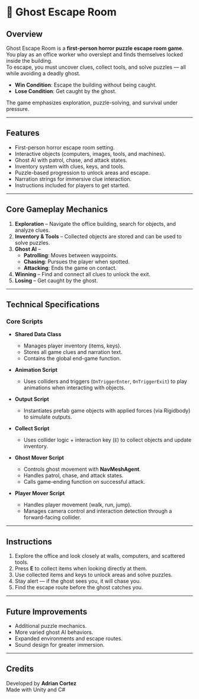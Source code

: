# 👻 Ghost Escape Room

## Overview
Ghost Escape Room is a **first-person horror puzzle escape room game**.  
You play as an office worker who overslept and finds themselves locked inside the building.  
To escape, you must uncover clues, collect tools, and solve puzzles — all while avoiding a deadly ghost.  

- **Win Condition**: Escape the building without being caught.  
- **Lose Condition**: Get caught by the ghost.  

The game emphasizes exploration, puzzle-solving, and survival under pressure.

---

## Features
- First-person horror escape room setting.
- Interactive objects (computers, images, tools, and machines).
- Ghost AI with patrol, chase, and attack states.
- Inventory system with clues, keys, and tools.
- Puzzle-based progression to unlock areas and escape.
- Narration strings for immersive clue interaction.
- Instructions included for players to get started.

---

## Core Gameplay Mechanics
1. **Exploration** – Navigate the office building, search for objects, and analyze clues.  
2. **Inventory & Tools** – Collected objects are stored and can be used to solve puzzles.  
3. **Ghost AI** –  
   - **Patrolling**: Moves between waypoints.  
   - **Chasing**: Pursues the player when spotted.  
   - **Attacking**: Ends the game on contact.  
4. **Winning** – Find and connect all clues to unlock the exit.  
5. **Losing** – Get caught by the ghost.

---

## Technical Specifications
### Core Scripts
- **Shared Data Class**  
  - Manages player inventory (items, keys).  
  - Stores all game clues and narration text.  
  - Contains the global end-game function.  

- **Animation Script**  
  - Uses colliders and triggers (`OnTriggerEnter`, `OnTriggerExit`) to play animations when interacting with objects.  

- **Output Script**  
  - Instantiates prefab game objects with applied forces (via Rigidbody) to simulate outputs.  

- **Collect Script**  
  - Uses collider logic + interaction key (`E`) to collect objects and update inventory.  

- **Ghost Mover Script**  
  - Controls ghost movement with **NavMeshAgent**.  
  - Handles patrol, chase, and attack states.  
  - Calls game-ending function on successful attack.  

- **Player Mover Script**  
  - Handles player movement (walk, run, jump).  
  - Manages camera control and interaction detection through a forward-facing collider.  

---

## Instructions
1. Explore the office and look closely at walls, computers, and scattered tools.  
2. Press **E** to collect items when looking directly at them.  
3. Use collected items and keys to unlock areas and solve puzzles.  
4. Stay alert — if the ghost sees you, it will chase you.  
5. Find the escape route before the ghost catches you.  

---

## Future Improvements
- Additional puzzle mechanics.  
- More varied ghost AI behaviors.  
- Expanded environments and escape routes.  
- Sound design for greater immersion.  

---

## Credits
Developed by **Adrian Cortez**  
Made with Unity and C#  

